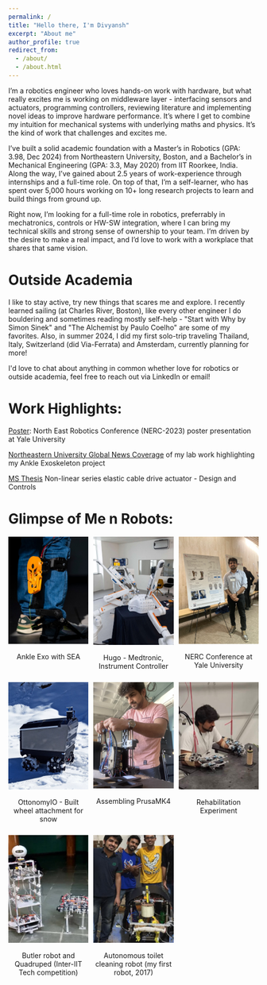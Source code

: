 ```yaml
---
permalink: /
title: "Hello there, I'm Divyansh"
excerpt: "About me"
author_profile: true
redirect_from: 
  - /about/
  - /about.html
---
```

I’m a robotics engineer who loves hands-on work with hardware, but what really excites me is working on middleware layer - interfacing sensors and actuators, programming controllers, reviewing literature and implementing novel ideas to improve hardware performance. It’s where I get to combine my intuition for mechanical systems with underlying maths and physics. It’s the kind of work that challenges and excites me.

I’ve built a solid academic foundation with a Master’s in Robotics (GPA: 3.98, Dec 2024) from Northeastern University, Boston, and a Bachelor’s in Mechanical Engineering (GPA: 3.3, May 2020) from IIT Roorkee, India. Along the way, I’ve gained about 2.5 years of work-experience through internships and a full-time role. On top of that, I’m a self-learner, who has spent over 5,000 hours working on 10+ long research projects to learn and build things from ground up.

Right now, I’m looking for a full-time role in robotics, preferrably in mechatronics, controls or HW-SW integration, where I can bring my technical skills and strong sense of ownership to your team. I’m driven by the desire to make a real impact, and I’d love to work with a workplace that shares that same vision.

Outside Academia
======
I like to stay active, try new things that scares me and explore. I recently learned sailing (at Charles River, Boston), like every other engineer I do bouldering and sometimes reading mostly self-help - "Start with Why by Simon Sinek" and "The Alchemist by Paulo Coelho" are some of my favorites. Also, in summer 2024, I did my first solo-trip traveling Thailand, Italy, Switzerland (did Via-Ferrata) and Amsterdam, currently planning for more!

I'd love to chat about anything in common whether love for robotics or outside academia, feel free to reach out via LinkedIn or email!

Work Highlights:
======
[Poster](/files/NERC_Poster.pdf): North East Robotics Conference (NERC-2023) poster presentation at Yale University

[Northeastern University Global News Coverage](https://news.northeastern.edu/2024/11/23/exoskeleton-research-mobility/) of my lab work highlighting my Ankle Exoskeleton project

[MS Thesis](https://www.proquest.com/docview/3147874129) Non-linear series elastic cable drive actuator - Design and Controls

Glimpse of Me n Robots:
======
<div style="display: grid; grid-template-columns: repeat(auto-fill, minmax(150px, 1fr)); gap: 10px;">

  <div>
    <img src="/images/Intro_Exo.jpg" alt="Exo" style="width: 100%; height: auto;">
    <p style="text-align: center;">Ankle Exo with SEA</p>
  </div>
  
  <div>
    <img src="/images/Intro_MDT.jpg" alt="Hugo - MDT" style="width: 100%; height: auto;">
    <p style="text-align: center;">Hugo - Medtronic, Instrument Controller</p>
  </div>
  
  <div>
    <img src="/images/Intro_NERC.jpg" alt="Image 3" style="width: 100%; height: auto;">
    <p style="text-align: center;">NERC Conference at Yale University</p>
  </div>
  
  <div>
    <img src="/images/Intro_Ottobot.jpg" alt="Image 4" style="width: 100%; height: auto;">
    <p style="text-align: center;">OttonomyIO - Built wheel attachment for snow</p>
  </div>
  
  <div>
    <img src="/images/Intro_Printer.JPG" alt="Image 5" style="width: 100%; height: auto;">
    <p style="text-align: center;">Assembling PrusaMK4</p>
  </div>
  
  <div>
    <img src="/images/Intro_roboArm.jpg" alt="Image 6" style="width: 100%; height: auto;">
    <p style="text-align: center;">Rehabilitation Experiment</p>
  </div>
  
  <div>
    <img src="/images/Intro_Chitrak.png" alt="Image 7" style="width: 100%; height: auto;">
    <p style="text-align: center;">Butler robot and Quadruped (Inter-IIT Tech competition)</p>
  </div>

  <div>
    <img src="/images/Intro_ATC.png" alt="Image 8" style="width: 100%; height: auto;">
    <p style="text-align: center;">Autonomous toilet cleaning robot (my first robot, 2017)</p>
  </div>

</div>